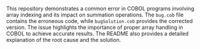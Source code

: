 This repository demonstrates a common error in COBOL programs involving array indexing and its impact on summation operations. The `bug.cob` file contains the erroneous code, while `bugSolution.cob` provides the corrected version. The issue highlights the importance of proper array handling in COBOL to achieve accurate results.  The README also provides a detailed explanation of the root cause and the solution.